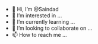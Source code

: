 - 👋 Hi, I’m @Saindad
- 👀 I’m interested in ...
- 🌱 I’m currently learning ...
- 💞️ I’m looking to collaborate on ...
- 📫 How to reach me ...

<!---
Saindad/Saindad is a ✨ special ✨ repository because its `README.md` (this file) appears on your GitHub profile.
You can click the Preview link to take a look at your changes.
--->
